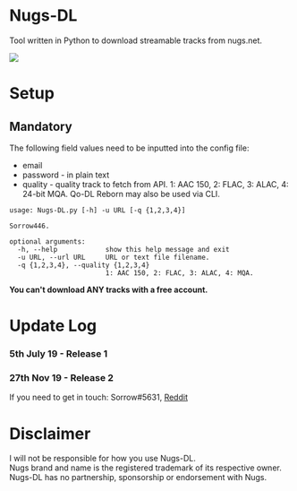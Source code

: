 # Nugs-DL
Tool written in Python to download streamable tracks from nugs.net. 

![](https://thoas.feralhosting.com/sorrow/Nugs-DL/ss01.jpg)

# Setup
## Mandatory ##
The following field values need to be inputted into the config file:
- email
- password - in plain text
- quality - quality track to fetch from API. 1: AAC 150, 2: FLAC, 3: ALAC, 4: 24-bit MQA.
Qo-DL Reborn may also be used via CLI.    

```
usage: Nugs-DL.py [-h] -u URL [-q {1,2,3,4}]

Sorrow446.

optional arguments:
  -h, --help            show this help message and exit
  -u URL, --url URL     URL or text file filename.
  -q {1,2,3,4}, --quality {1,2,3,4}
                        1: AAC 150, 2: FLAC, 3: ALAC, 4: MQA.
  ```

**You can't download ANY tracks with a free account.**

# Update Log #
### 5th July 19 - Release 1 ###
### 27th Nov 19 - Release 2 ###

If you need to get in touch: Sorrow#5631, [Reddit](https://www.reddit.com/user/Sorrow446)

# Disclaimer
I will not be responsible for how you use Nugs-DL.    
Nugs brand and name is the registered trademark of its respective owner.    
Nugs-DL has no partnership, sponsorship or endorsement with Nugs.    
